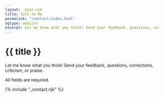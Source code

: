 ```yaml
---
layout: _main.njk
title: Talk to Me
permalink: "/contact/index.html"
ogtype: website
excerpt: Let me know what you think! Send your feedback, questions, corrections, criticism, or praise.
---
```

<!-- markdownlint-disable MD033 -->
<script src="https://www.google.com/recaptcha/api.js"></script>
<script>
  function onSubmit() {
      document.getElementById("contact-form").submit()
  }
</script>
<!-- markdownlint-enable MD033 -->
<!-- markdownlint-disable MD025 -->
# {{ title }}
<!-- markdownlint-enable MD025 -->

<stack-l data-pagefind-ignore>

  Let me know what you think! Send your feedback, questions, corrections, criticism, or praise.

  All fields are required.

  {% include "_contact.njk" %}

</stack-l>
